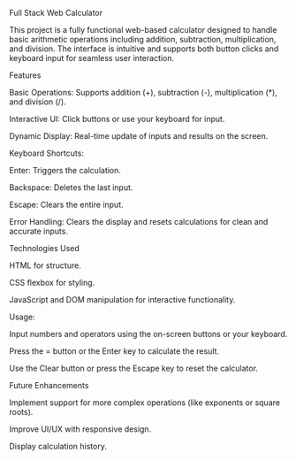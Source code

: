 Full Stack Web Calculator

This project is a fully functional web-based calculator designed to handle basic arithmetic operations including addition, subtraction, multiplication, and division. The interface is intuitive and supports both button clicks and keyboard input for seamless user interaction.

Features

Basic Operations: Supports addition (+), subtraction (-), multiplication (*), and division (/).

Interactive UI: Click buttons or use your keyboard for input.

Dynamic Display: Real-time update of inputs and results on the screen.

Keyboard Shortcuts:

Enter: Triggers the calculation.

Backspace: Deletes the last input.

Escape: Clears the entire input.

Error Handling: Clears the display and resets calculations for clean and accurate inputs.

Technologies Used

HTML for structure.

CSS flexbox for styling.

JavaScript and DOM manipulation for interactive functionality.



Usage:

Input numbers and operators using the on-screen buttons or your keyboard.

Press the = button or the Enter key to calculate the result.

Use the Clear button or press the Escape key to reset the calculator.

Future Enhancements

Implement support for more complex operations (like exponents or square roots).

Improve UI/UX with responsive design.

Display calculation history.

